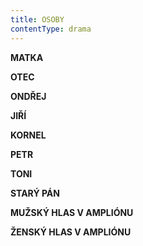 ```yaml
---
title: OSOBY
contentType: drama
---
```


<section>

**MATKA**

**OTEC**

**ONDŘEJ**

**JIŘÍ**

**KORNEL**

**PETR**

**TONI**

**STARÝ PÁN**

**MUŽSKÝ HLAS V AMPLIÓNU**

**ŽENSKÝ HLAS V AMPLIÓNU**

</section>
